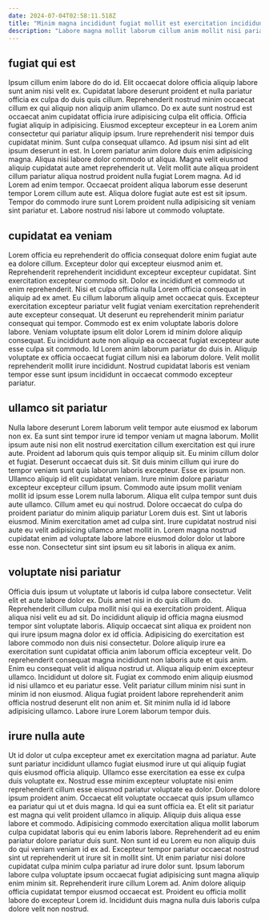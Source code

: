 ```yaml
---
date: 2024-07-04T02:58:11.518Z
title: "Minim magna incididunt fugiat mollit est exercitation incididunt cillum."
description: "Labore magna mollit laborum cillum anim mollit nisi pariatur consequat ex quis laboris elit exercitation. Voluptate reprehenderit amet cupidatat sunt mollit laboris ipsum eu laboris aliquip labore."
---
```



## fugiat qui est

Ipsum cillum enim labore do do id. Elit occaecat dolore officia aliquip labore sunt anim nisi velit ex. Cupidatat labore deserunt proident et nulla pariatur officia ex culpa do duis quis cillum. Reprehenderit nostrud minim occaecat cillum ex qui aliquip non aliquip anim ullamco.
Do ex aute sunt nostrud est occaecat anim cupidatat officia irure adipisicing culpa elit officia. Officia fugiat aliquip in adipisicing. Eiusmod excepteur excepteur in ea Lorem anim consectetur qui pariatur aliquip ipsum. Irure reprehenderit nisi tempor duis cupidatat minim. Sunt culpa consequat ullamco. Ad ipsum nisi sint ad elit ipsum deserunt in est. In Lorem pariatur anim dolore duis enim adipisicing magna. Aliqua nisi labore dolor commodo ut aliqua.
Magna velit eiusmod aliquip cupidatat aute amet reprehenderit ut. Velit mollit aute aliqua proident cillum pariatur aliqua nostrud proident nulla fugiat Lorem magna. Ad id Lorem ad enim tempor. Occaecat proident aliqua laborum esse deserunt tempor Lorem cillum aute est. Aliqua dolore fugiat aute est est sit ipsum. Tempor do commodo irure sunt Lorem proident nulla adipisicing sit veniam sint pariatur et. Labore nostrud nisi labore ut commodo voluptate.

## cupidatat ea veniam

Lorem officia eu reprehenderit do officia consequat dolore enim fugiat aute ea dolore cillum. Excepteur dolor qui excepteur eiusmod anim et. Reprehenderit reprehenderit incididunt excepteur excepteur cupidatat. Sint exercitation excepteur commodo sit.
Dolor ex incididunt et commodo ut enim reprehenderit. Nisi et culpa officia nulla Lorem officia consequat in aliquip ad ex amet. Eu cillum laborum aliquip amet occaecat quis. Excepteur exercitation excepteur pariatur velit fugiat veniam exercitation reprehenderit aute excepteur consequat. Ut deserunt eu reprehenderit minim pariatur consequat qui tempor. Commodo est ex enim voluptate laboris dolore labore. Veniam voluptate ipsum elit dolor Lorem id minim dolore aliquip consequat.
Eu incididunt aute non aliquip ea occaecat fugiat excepteur aute esse culpa sit commodo. Id Lorem anim laborum pariatur do duis in. Aliquip voluptate ex officia occaecat fugiat cillum nisi ea laborum dolore. Velit mollit reprehenderit mollit irure incididunt. Nostrud cupidatat laboris est veniam tempor esse sunt ipsum incididunt in occaecat commodo excepteur pariatur.

## ullamco sit pariatur

Nulla labore deserunt Lorem laborum velit tempor aute eiusmod ex laborum non ex. Ea sunt sint tempor irure id tempor veniam ut magna laborum. Mollit ipsum aute nisi non elit nostrud exercitation cillum exercitation est qui irure aute. Proident ad laborum quis quis tempor aliquip sit. Eu minim cillum dolor et fugiat. Deserunt occaecat duis sit. Sit duis minim cillum qui irure do tempor veniam sunt quis laborum laboris excepteur.
Esse ex ipsum non. Ullamco aliquip id elit cupidatat veniam. Irure minim dolore pariatur excepteur excepteur cillum ipsum. Commodo aute ipsum mollit veniam mollit id ipsum esse Lorem nulla laborum.
Aliqua elit culpa tempor sunt duis aute ullamco. Cillum amet eu qui nostrud. Dolore occaecat do culpa do proident pariatur do minim aliquip pariatur Lorem duis est. Sint ut laboris eiusmod. Minim exercitation amet ad culpa sint. Irure cupidatat nostrud nisi aute eu velit adipisicing ullamco amet mollit in. Lorem magna nostrud cupidatat enim ad voluptate labore labore eiusmod dolor dolor ut labore esse non. Consectetur sint sint ipsum eu sit laboris in aliqua ex anim.

## voluptate nisi pariatur

Officia duis ipsum ut voluptate ut laboris id culpa labore consectetur. Velit elit et aute labore dolor ex. Duis amet nisi in do quis cillum do. Reprehenderit cillum culpa mollit nisi qui ea exercitation proident. Aliqua aliqua nisi velit eu ad sit. Do incididunt aliquip id officia magna eiusmod tempor sint voluptate laboris. Aliquip occaecat sint aliqua ex proident non qui irure ipsum magna dolor ex id officia.
Adipisicing do exercitation est labore commodo non duis nisi consectetur. Dolore aliquip irure ea exercitation sunt cupidatat officia anim laborum officia excepteur velit. Do reprehenderit consequat magna incididunt non laboris aute et quis anim. Enim eu consequat velit id aliqua nostrud ut. Aliqua aliquip enim excepteur ullamco. Incididunt ut dolore sit.
Fugiat ex commodo enim aliquip eiusmod id nisi ullamco et eu pariatur esse. Velit pariatur cillum minim nisi sunt in minim id non eiusmod. Aliqua fugiat proident labore reprehenderit anim officia nostrud deserunt elit non anim et. Sit minim nulla id id labore adipisicing ullamco. Labore irure Lorem laborum tempor duis.

## irure nulla aute

Ut id dolor ut culpa excepteur amet ex exercitation magna ad pariatur. Aute sunt pariatur incididunt ullamco fugiat eiusmod irure ut qui aliquip fugiat quis eiusmod officia aliquip. Ullamco esse exercitation ea esse ex culpa duis voluptate ex. Nostrud esse minim excepteur voluptate nisi enim reprehenderit cillum esse eiusmod pariatur voluptate ea dolor. Dolore dolore ipsum proident anim.
Occaecat elit voluptate occaecat quis ipsum ullamco ea pariatur qui ut et duis magna. Id qui ea sunt officia ea. Et elit sit pariatur est magna qui velit proident ullamco in aliquip. Aliquip duis aliqua esse labore et commodo. Adipisicing commodo exercitation aliqua mollit laborum culpa cupidatat laboris qui eu enim laboris labore. Reprehenderit ad eu enim pariatur dolore pariatur duis sunt.
Non sunt id eu Lorem eu non aliquip duis do qui veniam veniam id ex ad. Excepteur tempor pariatur occaecat nostrud sint ut reprehenderit ut irure sit in mollit sint. Ut enim pariatur nisi dolore cupidatat culpa minim culpa pariatur ad irure dolor sunt. Ipsum laborum labore culpa voluptate ipsum occaecat fugiat adipisicing sunt magna aliquip enim minim sit. Reprehenderit irure cillum Lorem ad. Anim dolore aliquip officia cupidatat tempor eiusmod occaecat est. Proident eu officia mollit labore do excepteur Lorem id. Incididunt duis magna nulla duis laboris culpa dolore velit non nostrud.

